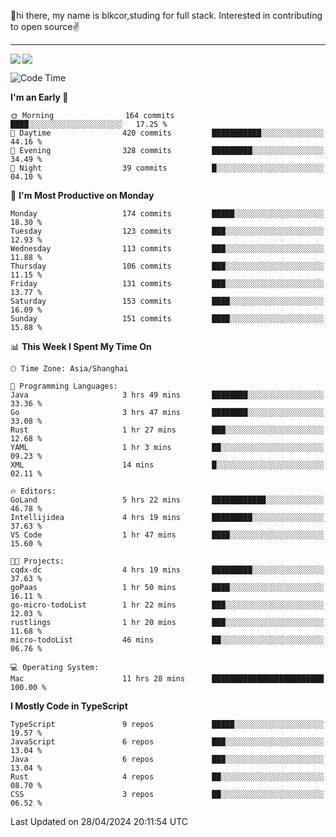 👋hi there, my name is blkcor,studing for full stack.
Interested in contributing to open source✌️

<hr/>

![](https://github-readme-stats.vercel.app/api?username=blkcor)
<a href="https://github.com/blkcor/github-readme-stats">
    <img align="left" src="https://github-readme-stats.vercel.app/api/top-langs/?username=blkcor&hide=jupyter%20notebook,shaderlab,tex,c%23&langs_count=9" />
</a>


<!--START_SECTION:waka-->
![Code Time](http://img.shields.io/badge/Code%20Time-1%2C040%20hrs%2035%20mins-blue)

**I'm an Early 🐤** 

```text
🌞 Morning                164 commits         ████░░░░░░░░░░░░░░░░░░░░░   17.25 % 
🌆 Daytime                420 commits         ███████████░░░░░░░░░░░░░░   44.16 % 
🌃 Evening                328 commits         █████████░░░░░░░░░░░░░░░░   34.49 % 
🌙 Night                  39 commits          █░░░░░░░░░░░░░░░░░░░░░░░░   04.10 % 
```
📅 **I'm Most Productive on Monday** 

```text
Monday                   174 commits         █████░░░░░░░░░░░░░░░░░░░░   18.30 % 
Tuesday                  123 commits         ███░░░░░░░░░░░░░░░░░░░░░░   12.93 % 
Wednesday                113 commits         ███░░░░░░░░░░░░░░░░░░░░░░   11.88 % 
Thursday                 106 commits         ███░░░░░░░░░░░░░░░░░░░░░░   11.15 % 
Friday                   131 commits         ███░░░░░░░░░░░░░░░░░░░░░░   13.77 % 
Saturday                 153 commits         ████░░░░░░░░░░░░░░░░░░░░░   16.09 % 
Sunday                   151 commits         ████░░░░░░░░░░░░░░░░░░░░░   15.88 % 
```


📊 **This Week I Spent My Time On** 

```text
🕑︎ Time Zone: Asia/Shanghai

💬 Programming Languages: 
Java                     3 hrs 49 mins       ████████░░░░░░░░░░░░░░░░░   33.36 % 
Go                       3 hrs 47 mins       ████████░░░░░░░░░░░░░░░░░   33.08 % 
Rust                     1 hr 27 mins        ███░░░░░░░░░░░░░░░░░░░░░░   12.68 % 
YAML                     1 hr 3 mins         ██░░░░░░░░░░░░░░░░░░░░░░░   09.23 % 
XML                      14 mins             █░░░░░░░░░░░░░░░░░░░░░░░░   02.11 % 

🔥 Editors: 
GoLand                   5 hrs 22 mins       ████████████░░░░░░░░░░░░░   46.78 % 
Intellijidea             4 hrs 19 mins       █████████░░░░░░░░░░░░░░░░   37.63 % 
VS Code                  1 hr 47 mins        ████░░░░░░░░░░░░░░░░░░░░░   15.60 % 

🐱‍💻 Projects: 
cqdx-dc                  4 hrs 19 mins       █████████░░░░░░░░░░░░░░░░   37.63 % 
goPaas                   1 hr 50 mins        ████░░░░░░░░░░░░░░░░░░░░░   16.11 % 
go-micro-todoList        1 hr 22 mins        ███░░░░░░░░░░░░░░░░░░░░░░   12.03 % 
rustlings                1 hr 20 mins        ███░░░░░░░░░░░░░░░░░░░░░░   11.68 % 
micro-todoList           46 mins             ██░░░░░░░░░░░░░░░░░░░░░░░   06.76 % 

💻 Operating System: 
Mac                      11 hrs 28 mins      █████████████████████████   100.00 % 
```

**I Mostly Code in TypeScript** 

```text
TypeScript               9 repos             █████░░░░░░░░░░░░░░░░░░░░   19.57 % 
JavaScript               6 repos             ███░░░░░░░░░░░░░░░░░░░░░░   13.04 % 
Java                     6 repos             ███░░░░░░░░░░░░░░░░░░░░░░   13.04 % 
Rust                     4 repos             ██░░░░░░░░░░░░░░░░░░░░░░░   08.70 % 
CSS                      3 repos             ██░░░░░░░░░░░░░░░░░░░░░░░   06.52 % 
```




 Last Updated on 28/04/2024 20:11:54 UTC
<!--END_SECTION:waka-->


